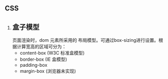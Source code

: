## CSS
1. ## 盒子模型
    页面渲染时，dom 元素所采用的 布局模型。可通过box-sizing进行设置。根据计算宽高的区域可分为：
    * content-box (W3C 标准盒模型)
    * border-box (IE 盒模型)
    * padding-box
    * margin-box (浏览器未实现)